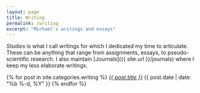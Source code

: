 ```yaml
---
layout: page
title: Writing
permalink: /writing
excerpt: "Michael's writings and essays"
---
```


*Studies* is what I call writings for which I dedicated my time to articulate. These can be anything that range from assignments, essays, to pseudo-scientific research. I also maintain [Journals]({{ site.url }}/journals) where I keep my less elaborate writings.

{% for post in site.categories.writing %}
  <i class="post-list-title"><a href="{{ post.url | prepend: site.baseurl }}">{{ post.title }}</a></i>
  <span class="post-meta">{{ post.date | date: "%b %-d, %Y" }}</span>
{% endfor %}
